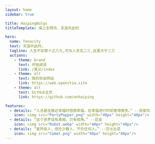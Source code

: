 ```yaml
---
layout: home
sidebar: true

title: HaipingBolgs
titleTemplate: 海上生明月，天涯共此时

hero:
  name: Tenacity
  text: 天涯共此时。
  tagline: 人生不如意十之八九,可与人言无二三,这里大于二三
  actions:
    - theme: brand
      text: 开始阅读
      link: /笔记/index
    - theme: alt
      text: 我的协会网站
      link: https://web.openctia.site
    - theme: alt
      text: GitHub主页
      link: https://github.com/onhaiping

features:
  - details: “人总是在接近幸福时倍感幸福，在幸福进行时却患得患失。” --张爱玲
    icon: <img src="PartyPopper.png" width="40px" height="40px"/>
  - details: “这个世界没有真相，只有视角。” --尼采
    icon: <img src="Robot.webp" width="40px" height="40px"/>
  - details: “爱所有人，信任少数人，不负任何人。” --莎士比亚
    icon: <img src="Comet.png" width="40px" height="40px"/>
---
```


<HomePage />
